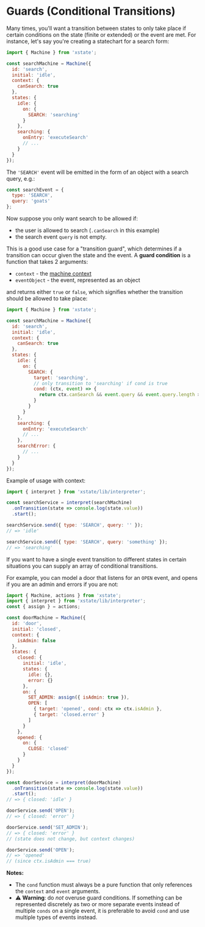 # Guards (Conditional Transitions)

Many times, you'll want a transition between states to only take place if certain conditions on the state (finite or extended) or the event are met. For instance, let's say you're creating a statechart for a search form:

```js
import { Machine } from 'xstate';

const searchMachine = Machine({
  id: 'search',
  initial: 'idle',
  context: {
    canSearch: true
  },
  states: {
    idle: {
      on: {
        SEARCH: 'searching'
      }
    },
    searching: {
      onEntry: 'executeSearch'
      // ...
    }
  }
});
```

The `'SEARCH'` event will be emitted in the form of an object with a search query, e.g.:

```js
const searchEvent = {
  type: 'SEARCH',
  query: 'goats'
};
```

Now suppose you only want search to be allowed if:

- the user is allowed to search (`.canSearch` in this example)
- the search event `query` is not empty.

This is a good use case for a "transition guard", which determines if a transition can occur given the state and the event. A **guard condition** is a function that takes 2 arguments:

- `context` - the [machine context](/guides/context)
- `eventObject` - the event, represented as an object

and returns either `true` or `false`, which signifies whether the transition should be allowed to take place:

```js
import { Machine } from 'xstate';

const searchMachine = Machine({
  id: 'search',
  initial: 'idle',
  context: {
    canSearch: true
  },
  states: {
    idle: {
      on: {
        SEARCH: {
          target: 'searching',
          // only transition to 'searching' if cond is true
          cond: (ctx, event) => {
            return ctx.canSearch && event.query && event.query.length > 0;
          }
        }
      }
    },
    searching: {
      onEntry: 'executeSearch'
      // ...
    },
    searchError: {
      // ...
    }
  }
});
```

Example of usage with context:

```js
import { interpret } from 'xstate/lib/interpreter';

const searchService = interpret(searchMachine)
  .onTransition(state => console.log(state.value))
  .start();

searchService.send({ type: 'SEARCH', query: '' });
// => 'idle'

searchService.send({ type: 'SEARCH', query: 'something' });
// => 'searching'
```

If you want to have a single event transition to different states in certain situations you can supply an array of conditional transitions.

For example, you can model a door that listens for an `OPEN` event, and opens if you are an admin and errors if you are not:

```js
import { Machine, actions } from 'xstate';
import { interpret } from 'xstate/lib/interpreter';
const { assign } = actions;

const doorMachine = Machine({
  id: 'door',
  initial: 'closed',
  context: {
    isAdmin: false
  },
  states: {
    closed: {
      initial: 'idle',
      states: {
        idle: {},
        error: {}
      },
      on: {
        SET_ADMIN: assign({ isAdmin: true }),
        OPEN: [
          { target: 'opened', cond: ctx => ctx.isAdmin },
          { target: 'closed.error' }
        ]
      }
    },
    opened: {
      on: {
        CLOSE: 'closed'
      }
    }
  }
});

const doorService = interpret(doorMachine)
  .onTransition(state => console.log(state.value))
  .start();
// => { closed: 'idle' }

doorService.send('OPEN');
// => { closed: 'error' }

doorService.send('SET_ADMIN');
// => { closed: 'error' }
// (state does not change, but context changes)

doorService.send('OPEN');
// => 'opened'
// (since ctx.isAdmin === true)
```

**Notes:**

- The `cond` function must always be a pure function that only references the `context` and `event` arguments.
- ⚠️ **Warning**: do _not_ overuse guard conditions. If something can be represented discretely as two or more separate events instead of multiple `conds` on a single event, it is preferable to avoid `cond` and use multiple types of events instead.
